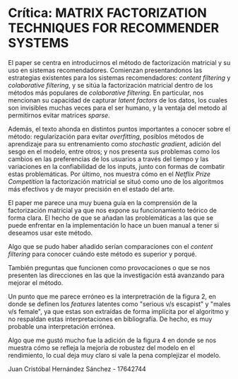 # Crítica: MATRIX FACTORIZATION TECHNIQUES FOR RECOMMENDER SYSTEMS

El paper se centra en introducirnos el método de factorización matricial y su uso en sistemas recomendadores. Comienzan presentandonos las estrategias existentes para los sistemas recomendadores: *content filtering* y *colaborative filtering*, y se sitúa la factorización matricial dentro de los métodos más populares de *colaborative filtering*. En particular, nos mencionan su capacidad de capturar *latent factors* de los datos, los cuales son invisibles muchas veces para el ser humano, y la ventaja del metodo al permitirnos evitar matrices *sparse*.

Además, el texto ahonda en distintos puntos importantes a conocer sobre el método: regularización para evitar *overfitting*, posiblos métodos de aprendizaje para su entrenamiento como *stochastic gradient*, adición del sesgo en el modelo, entre otros; y nos presenta sus problemas como los cambios en las preferencias de los usuarios a través del tiempo y las variaciones en la confiabilidad de los inputs, junto con formas de combatir estas problemáticas. Por último, nos muestra cómo en el *Netflix Prize Competition* la factorización matricial se situó como uno de los algoritmos más efectivos y de mayor precisión en el estado del arte.

El paper me parece una muy buena guía en la comprensión de la factorización matricial ya que nos expone su funcionamiento teórico de forma clara. El hecho de que se añadan  las problemáticas a las que se puede enfrentar en la implementación lo hace un buen manual a tener si deseamos usar este método.

Algo que se pudo haber añadido serían comparaciones con el *content filtering* para conocer cuándo este método es superior y porqué. 

También preguntas que funcionen como provocaciones o que se nos presenten las direcciones en las que la investigación está avanzando para mejorar el método.

Un punto que me parece erróneo es la interpretración de la figura 2, en donde se definen los *features* latentes como "serious v/s escapist" y "males v/s female", ya que estas son extraídas de forma implícita por el algoritmo y no respaldan estas interpretaciones en bibliografía. De hecho, es muy probable una interpretación errónea.

Algo que me gustó mucho fue la adición de la figura 4 en donde se nos muestra cómo se refleja la mejoría de robustez del modelo en el rendimiento, lo cual deja muy claro si vale la pena complejizar el modelo. 

Juan Cristóbal Hernández Sánchez - 17642744